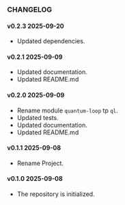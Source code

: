 ### CHANGELOG

#### v0.2.3 2025-09-20

- Updated dependencies.

#### v0.2.1 2025-09-09

- Updated documentation.
- Updated README.md

#### v0.2.0 2025-09-09

- Rename module `quantum-loop` tp `ql`.
- Updated tests.
- Updated documentation.
- Updated README.md

#### v0.1.1 2025-09-08

- Rename Project.

#### v0.1.0 2025-09-08

- The repository is initialized.
